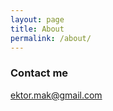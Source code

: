 ```yaml
---
layout: page
title: About
permalink: /about/
---
```

<!--
Some information about you!

About me
​
My name is Ektor Makridis and I recently graduated from the University of Manchester with a Bachelor's degree in Computer Science. My interests include Web Development, Distributed Systems, Machine Learning and Computer Vision among others. I am a passionate Python developer specializing in scientific Python with a solid mathematical background.


### More Information

A place to include any other types of information that you'd like to include about yourself.

### Thesis
​
The goal of this project is to extend existing Sparse Coding systems and analyse their performance in a variety of visual recognition tasks. Through a series of experiments we showed that Sparse Coding excels in scenarios of limited supervised training where other Deep Learning methods are prone to overfitting. You can view my complete thesis here.

My complete CV


As part of my undergraduate thesis, I developed Lyssandra, which is a software library that provides the tools to solve Computer Vision problems like object recognition and detection using Sparse Coding algorithms. I implemented a wide range of Sparse Coding and Dictionary Learning algorithms which can be used to extract discriminative features from high dimensional data. Most of the implementations are parallel and support memory mapping(change this nobody knows and cares about memory mapping) which is suitable for handling large datasets. Visit the project's github page.

-->
### Contact me

[ektor.mak@gmail.com](mailto:ektor.mak@gmail.com)
